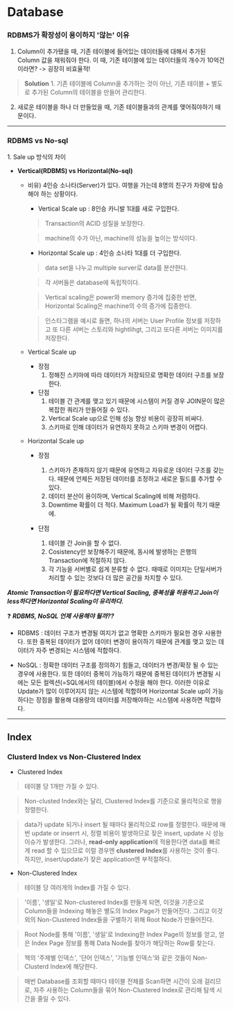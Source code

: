 # Database
<h3>RDBMS가 확장성이 용이하지 '않는' 이유</h3>

 1. Column이 추가됐을 때, 기존 테이블에 들어있는 데이터들에 대해서 추가된 Column 값을 채워줘야 한다. 이 때, 기존 테이블에 있는 데이터들의 개수가 10억건이라면? -> 굉장히 비효율적!
 
 > **Solution** 1. 기존 테이블에 Column을 추가하는 것이 아닌, 기존 테이블 + 별도로 추가된 Column의 테이블을 만들어 관리한다.
 
 2. 새로운 테이블을 하나 더 만들었을 때, 기존 테이블들과의 관계를 맺어줘야하기 때문이다.

---

<h3>RDBMS vs No-sql</h3>
1. Sale up 방식의 차이

- **Vertical(RDBMS) vs Horizontal(No-sql)**
  - 비유) 4인승 소나타(Server)가 있다. 여행을 가는데 8명의 친구가 차량에 탑승해야 하는 상황이다.
    - Vertical Scale up : 8인승 카니발 1대를 새로 구입한다.
    > Transaction의 ACID 성질을 보장한다.
    
    > machine의 수가 아닌, machine의 성능을 높이는 방식이다.
    
    - Horizontal Scale up : 4인승 소나타 1대를 더 구입한다.
    > data set을 나누고 multiple surver로 data를 분산한다. 
    
    > 각 서버들은 database에 독립적이다.
    
    > Vertical scaling은 power와 memory 증가에 집중한 반면, Horizontal Scaling은 machine의 수의 증가에 집중한다.
    
    > 인스타그램을 예시로 들면, 하나의 서버는 User Profile 정보를 저장하고 또 다른 서버는 스토리와 hightlihgt, 그리고 또다른 서버는 이미지를 저장한다.


  - Vertical Scale up
    - 장점
      1. 정해진 스키마에 따라 데이터가 저장되므로 명확한 데이터 구조를 보장한다.
    - 단점
      1. 테이블 간 관계를 맺고 있기 때문에 시스템이 커질 경우 JOIN문이 많은 복잡한 쿼리가 만들어질 수 있다.
      2. Vertical Scale up으로 인해 성능 향상 비용이 굉장히 비싸다.
      3. 스키마로 인해 데이터가 유연하지 못하고 스키마 변경이 어렵다.
  - Horizontal Scale up
    - 장점
      1. 스키마가 존재하지 않기 때문에 유연하고 자유로운 데이터 구조를 갖는다. 때문에 언제든 저장된 데이터를 조정하고 새로운 필드를 추가할 수 있다.
      2. 데이터 분산이 용이하며, Vertical Scaling에 비해 저렴하다.
      3. Downtime 확률이 더 적다. Maximum Load가 될 확률이 적기 때문에.

    - 단점
      1. 테이블 간 Join을 할 수 없다.
      2. Cosistency만 보장해주기 때문에, 동시에 발생하는 은행의 Transaction에 적절하지 않다.
      3. 각 기능을 서버별로 쉽게 분류할 수 없다. 때때로 이미지는 단일서버가 처리할 수 있는 것보다 더 많은 공간을 차지할 수 있다.


 ***Atomic Transaction이 필요하다면 Vertical Sacling, 중복성을 허용하고 Join이 less하다면 Horizontal Scaling이 유리하다.***
 
 :question: ***RDBMS, NoSQL 언제 사용해야 될까??***
 
   - RDBMS : 데이터 구조가 변경될 여지가 없고 명확한 스키마가 필요한 경우 사용한다. 또한 중복된 데이터가 없어 데이터 변경이 용이하기 때문에 관계를 맺고 있는 데이터가 자주 변경되는 시스템에 적합하다.

   - NoSQL : 정확한 데이터 구조를 정의하기 힘들고, 데이터가 변경/확장 될 수 있는 경우에 사용한다. 또한 데이터 중복이 가능하기 때문에 중복된 데이터가 변경될 시에는 모든 컬렉션(=SQL에서의 테이블)에서 수정을 해야 한다.  이러한 이유로 Update가 많이 이루어지지 않는 시스템에 적합하며 Horizontal Scale up이 가능하다는 장점을 활용해 대용량의 데이터를 저장해야하는 시스템에 사용하면 적합하다.

--- 

<h2>Index</h2>

<h3>Clusterd Index vs Non-Clustered Index</h3>

- Clustered Index
 > 테이블 당 1개만 가질 수 있다. 
 
 > Non-clusted Index와는 달리, Clustered Index를 기준으로 물리적으로 행을 정렬한다.
 
 > data가 update 되거나 insert 될 때마다 물리적으로 row를 정렬한다. 때문에 매번 update or inserrt 시, 정렬 비용이 발생하므로 잦은 insert, update 시 성능 이슈가 발생한다. 그러나, **read-only application**에 적용한다면 data를 빠르게 read 할 수 있으므로 이럴 경우엔 **clustered Index**를 사용하는 것이 좋다. 하지만, insert/update가 잦은 application엔 부적절하다.

 - Non-Clustered Index
  > 테이블 당 여러개의 Index를 가질 수 있다.
  
  > '이름', '생일'로 Non-clustered Index를 만들게 되면, 이것을 기준으로 Column들을 Indexing 해놓은 별도의 Index Page가 만들어진다. 그리고 이것 외의 Non-Clustered Index들을 구별하기 위해 Root Node가 만들어진다.
  
  > Root Node를 통해 '이름', '생일'로 Indexing한 Index Page의 정보를 얻고, 얻은 Index Page 정보를 통해 Data Node를 찾아가 해당하는 Row를 찾는다.
  
  > 책의 '주제별 인덱스', '단어 인덱스', '기능별 인덱스'와 같은 것들이 Non-Clusterd Index에 해당한다.
  
  > 매번 Database를 조회할 때마다 테이블 전체를 Scan하면 시간이 오래 걸리므로, 자주 사용하는 Column들을 묶어 Non-Clustered Index로 관리해 탐색 시간을 줄일 수 있다.
 

